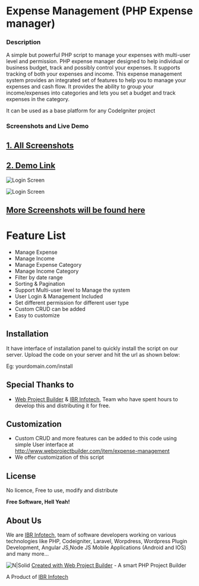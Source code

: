 # Expense Management (PHP Expense manager)

### Description

A simple but powerful PHP script to manage your expenses with multi-user level and permission. PHP expense manager designed to help individual or business budget, track and possibly control your expenses. It supports tracking of both your expenses and income. This expense management system provides an integrated set of features to help you to manage your expenses and cash flow. It provides the ability to group your income/expenses into categories and lets you set a budget and track expenses in the category.

It can be used as a base platform for any CodeIgniter project

### Screenshots and Live Demo
## [1. All Screenshots](http://www.webprojectbuilder.com/item/expense-management)

## [2. Demo Link](http://www.webprojectbuilder.com/item/expense-management/live-demo/1)


![Login Screen](http://www.webprojectbuilder.com/assets/home_images/expense-management-screenshots/2-expense-management-list-expense.png)

![Login Screen](http://www.webprojectbuilder.com/assets/home_images/expense-management-screenshots/7-expense-management-expense-category-list.png)


## [More Screenshots will be found here](http://www.webprojectbuilder.com/item/expense-management)


# Feature List
- Manage Expense
- Manage Income
- Manage Expense Category
- Manage Income Category
- Filter by date range
- Sorting & Pagination
- Support Multi-user level to Manage the system
- User Login & Management Included
- Set different permission for different user type
- Custom CRUD can be added
- Easy to customize

Installation
----
It have interface of installation panel to quickly install the script on our server.
Upload the code on your server and hit the url as shown below:

Eg: yourdomain.com/install



Special Thanks to
---
- [Web Project Builder](http://www.webprojectbuilder.com/) &  [IBR Infotech](http://www.ibrinfotech.com), Team who have spent hours to develop this and distributing it for free. 


Customization
---
- Custom CRUD and more features can be added to this code using simple User interface at http://www.webprojectbuilder.com/item/expense-management
- We offer customization of this script

License
----
No licence, Free to use, modify and distribute


**Free Software, Hell Yeah!**

About Us
---
We are [IBR Infotech,](http://www.ibrinfotech.com) team of software developers working on various technologies like PHP, Codeigniter, Laravel, Worpdress, Wordpress Plugin Development, Angular JS,Node JS Mobile Applications (Android and IOS) and many more...

![N|Solid](http://www.webprojectbuilder.com/assets/home_images/icon.png) [Created with Web Project Builder](http://www.webprojectbuilder.com/) - A smart PHP Project Builder

A Product of [IBR Infotech](http://www.ibrinfotech.com)
